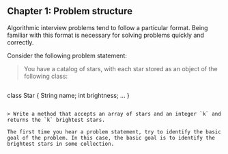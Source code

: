 ## Chapter 1: Problem structure

Algorithmic interview problems tend to follow a particular format. Being familiar with this format is necessary for solving problems quickly and correctly.

Consider the following problem statement:

> You have a catalog of stars, with each star stored as an object of the following class:

>```
class Star {
    String name;
    int brightness;
    ...
}
```

> Write a method that accepts an array of stars and an integer `k` and returns the `k` brightest stars.

The first time you hear a problem statement, try to identify the basic goal of the problem. In this case, the basic goal is to identify the brightest stars in some collection.